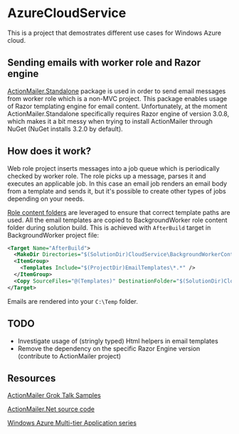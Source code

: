 AzureCloudService
=================

This is a project that demostrates different use cases for Windows Azure cloud.

Sending emails with worker role and Razor engine
------------------------------------------------

[ActionMailer.Standalone][1] package is used in order
to send email messages from worker role which is a non-MVC project. This package enables usage of
Razor templating engine for email content. Unfortunately, at the moment ActionMailer.Standalone
specifically requires Razor engine of version 3.0.8, which makes it a bit messy when trying to install
ActionMailer through NuGet (NuGet installs 3.2.0 by default).

How does it work?
-----------------

Web role project inserts messages into a job queue which is periodically checked by worker role.
The role picks up a message, parses it and executes an applicable job. In this case an email job
renders an email body from a template and sends it, but it's possible to create other types of jobs
depending on your needs.

[Role content folders][2] are leveraged to ensure that correct template paths are used. All the email
templates are copied to BackgroundWorker role content folder during solution build. This is achieved
with `AfterBuild` target in BackgroundWorker project file:

```xml
<Target Name="AfterBuild">
  <MakeDir Directories="$(SolutionDir)CloudService\BackgroundWorkerContent\EmailTemplates" Condition="!Exists('$(SolutionDir)CloudService\BackgroundWorkerContent\EmailTemplates')" />
  <ItemGroup>
    <Templates Include="$(ProjectDir)EmailTemplates\*.*" />
  </ItemGroup>
  <Copy SourceFiles="@(Templates)" DestinationFolder="$(SolutionDir)CloudService\BackgroundWorkerContent\EmailTemplates" />
</Target>
```

Emails are rendered into your `C:\Temp` folder.

TODO
----

* Investigate usage of (stringly typed) Html helpers in email templates
* Remove the dependency on the specific Razor Engine version (contribute to ActionMailer project)

Resources
---------

[ActionMailer Grok Talk Samples](https://github.com/philjones88/DNDN-ActionMailer)

[ActionMailer.Net source code](https://bitbucket.org/swaj/actionmailer.net/wiki/Home)

[Windows Azure Multi-tier Application series](http://www.windowsazure.com/en-us/develop/net/tutorials/multi-tier-web-site/1-overview/)

[1]:http://nuget.org/packages/ActionMailer.Standalone/

[2]:http://blogs.msdn.com/b/philliphoff/archive/2012/06/08/add-files-to-your-windows-azure-package-using-role-content-folders.aspx
